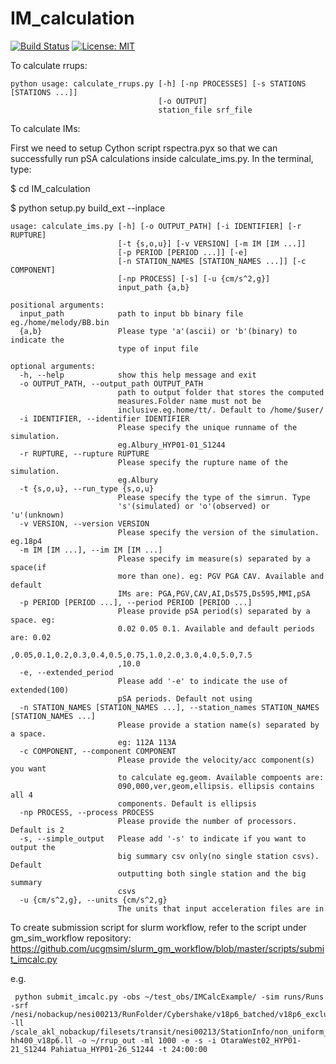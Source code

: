 # IM_calculation
[![Build Status](http://13.238.107.244:8080/job/IM_calculation/badge/icon?build=last:${params.ghprbActualCommit=master)](http://13.238.107.244:8080/job/IM_calculation)
[![License: MIT](https://img.shields.io/badge/License-MIT-yellow.svg)](https://opensource.org/licenses/MIT)

To calculate rrups:

```
python usage: calculate_rrups.py [-h] [-np PROCESSES] [-s STATIONS [STATIONS ...]]
                                 [-o OUTPUT]
                                 station_file srf_file
```

To calculate IMs:

First we need to setup Cython script rspectra.pyx so that we can successfully run pSA calculations inside calculate_ims.py.
In the terminal, type:

$ cd IM_calculation

$ python setup.py build_ext --inplace

```
usage: calculate_ims.py [-h] [-o OUTPUT_PATH] [-i IDENTIFIER] [-r RUPTURE]
                        [-t {s,o,u}] [-v VERSION] [-m IM [IM ...]]
                        [-p PERIOD [PERIOD ...]] [-e]
                        [-n STATION_NAMES [STATION_NAMES ...]] [-c COMPONENT]
                        [-np PROCESS] [-s] [-u {cm/s^2,g}]
                        input_path {a,b}

positional arguments:
  input_path            path to input bb binary file eg./home/melody/BB.bin
  {a,b}                 Please type 'a'(ascii) or 'b'(binary) to indicate the
                        type of input file

optional arguments:
  -h, --help            show this help message and exit
  -o OUTPUT_PATH, --output_path OUTPUT_PATH
                        path to output folder that stores the computed
                        measures.Folder name must not be
                        inclusive.eg.home/tt/. Default to /home/$user/
  -i IDENTIFIER, --identifier IDENTIFIER
                        Please specify the unique runname of the simulation.
                        eg.Albury_HYP01-01_S1244
  -r RUPTURE, --rupture RUPTURE
                        Please specify the rupture name of the simulation.
                        eg.Albury
  -t {s,o,u}, --run_type {s,o,u}
                        Please specify the type of the simrun. Type
                        's'(simulated) or 'o'(observed) or 'u'(unknown)
  -v VERSION, --version VERSION
                        Please specify the version of the simulation. eg.18p4
  -m IM [IM ...], --im IM [IM ...]
                        Please specify im measure(s) separated by a space(if
                        more than one). eg: PGV PGA CAV. Available and default
                        IMs are: PGA,PGV,CAV,AI,Ds575,Ds595,MMI,pSA
  -p PERIOD [PERIOD ...], --period PERIOD [PERIOD ...]
                        Please provide pSA period(s) separated by a space. eg:
                        0.02 0.05 0.1. Available and default periods are: 0.02
                        ,0.05,0.1,0.2,0.3,0.4,0.5,0.75,1.0,2.0,3.0,4.0,5.0,7.5
                        ,10.0
  -e, --extended_period
                        Please add '-e' to indicate the use of extended(100)
                        pSA periods. Default not using
  -n STATION_NAMES [STATION_NAMES ...], --station_names STATION_NAMES [STATION_NAMES ...]
                        Please provide a station name(s) separated by a space.
                        eg: 112A 113A
  -c COMPONENT, --component COMPONENT
                        Please provide the velocity/acc component(s) you want
                        to calculate eg.geom. Available compoents are:
                        090,000,ver,geom,ellipsis. ellipsis contains all 4
                        components. Default is ellipsis
  -np PROCESS, --process PROCESS
                        Please provide the number of processors. Default is 2
  -s, --simple_output   Please add '-s' to indicate if you want to output the
                        big summary csv only(no single station csvs). Default
                        outputting both single station and the big summary
                        csvs
  -u {cm/s^2,g}, --units {cm/s^2,g}
                        The units that input acceleration files are in

```

To create submission script for slurm workflow, refer to the script under gm_sim_workflow repository:
https://github.com/ucgmsim/slurm_gm_workflow/blob/master/scripts/submit_imcalc.py

e.g.

```
 python submit_imcalc.py -obs ~/test_obs/IMCalcExample/ -sim runs/Runs -srf /nesi/nobackup/nesi00213/RunFolder/Cybershake/v18p6_batched/v18p6_exclude_1k_batch_6/Data/Sources -ll /scale_akl_nobackup/filesets/transit/nesi00213/StationInfo/non_uniform_whole_nz_with_real_stations-hh400_v18p6.ll -o ~/rrup_out -ml 1000 -e -s -i OtaraWest02_HYP01-21_S1244 Pahiatua_HYP01-26_S1244 -t 24:00:00
```